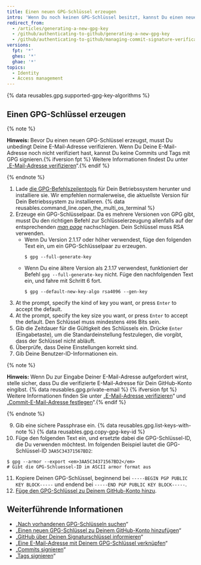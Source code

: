 ```yaml
---
title: Einen neuen GPG-Schlüssel erzeugen
intro: 'Wenn Du noch keinen GPG-Schlüssel besitzt, kannst Du einen neuen GPG-Schlüssel für das Signieren von Commits und Tags erzeugen.'
redirect_from:
  - /articles/generating-a-new-gpg-key
  - /github/authenticating-to-github/generating-a-new-gpg-key
  - /github/authenticating-to-github/managing-commit-signature-verification/generating-a-new-gpg-key
versions:
  fpt: '*'
  ghes: '*'
  ghae: '*'
topics:
  - Identity
  - Access management
---
```


{% data reusables.gpg.supported-gpg-key-algorithms %}

## Einen GPG-Schlüssel erzeugen

{% note %}

**Hinweis:** Bevor Du einen neuen GPG-Schlüssel erzeugst, musst Du unbedingt Deine E-Mail-Adresse verifizieren. Wenn Du Deine E-Mail-Adresse noch nicht verifiziert hast, kannst Du keine Commits und Tags mit GPG signieren.{% ifversion fpt %} Weitere Informationen findest Du unter „[E-Mail-Adresse verifizieren](/articles/verifying-your-email-address)“.{% endif %}

{% endnote %}

1. Lade [die GPG-Befehlszeilentools](https://www.gnupg.org/download/) für Dein Betriebssystem herunter und installiere sie. Wir empfehlen normalerweise, die aktuellste Version für Dein Betriebssystem zu installieren.
{% data reusables.command_line.open_the_multi_os_terminal %}
3. Erzeuge ein GPG-Schlüsselpaar. Da es mehrere Versionen von GPG gibt, musst Du den richtigen Befehl zur Schlüsselerzeugung allenfalls auf der entsprechenden [_man page_](https://en.wikipedia.org/wiki/Man_page) nachschlagen. Dein Schlüssel muss RSA verwenden.
    - Wenn Du Version 2.1.17 oder höher verwendest, füge den folgenden Text ein, um ein GPG-Schlüsselpaar zu erzeugen.
      ```shell
      $ gpg --full-generate-key
      ```
    - Wenn Du eine ältere Version als 2.1.17 verwendest, funktioniert der Befehl `gpg --full-generate-key` nicht. Füge den nachfolgenden Text ein, und fahre mit Schritt 6 fort.
      ```shell
      $ gpg --default-new-key-algo rsa4096 --gen-key
      ```
4. At the prompt, specify the kind of key you want, or press `Enter` to accept the default.
5. At the prompt, specify the key size you want, or press `Enter` to accept the default. Den Schlüssel muss mindestens `4096` Bits sein.
6. Gib die Zeitdauer für die Gültigkeit des Schlüssels ein. Drücke `Enter` (Eingabetaste), um die Standardeinstellung festzulegen, die vorgibt, dass der Schlüssel nicht abläuft.
7. Überprüfe, dass Deine Einstellungen korrekt sind.
8. Gib Deine Benutzer-ID-Informationen ein.

  {% note %}

  **Hinweis:** Wenn Du zur Eingabe Deiner E-Mail-Adresse aufgefordert wirst, stelle sicher, dass Du die verifizierte E-Mail-Adresse für Dein GitHub-Konto eingibst. {% data reusables.gpg.private-email %} {% ifversion fpt %} Weitere Informationen finden Sie unter „[E-Mail-Adresse verifizieren](/articles/verifying-your-email-address)“ und „[Commit-E-Mail-Adresse festlegen](/articles/setting-your-commit-email-address)“.{% endif %}

  {% endnote %}

9. Gib eine sichere Passphrase ein.
{% data reusables.gpg.list-keys-with-note %}
{% data reusables.gpg.copy-gpg-key-id %}
10. Füge den folgenden Text ein, und ersetzte dabei die GPG-Schlüssel-ID, die Du verwenden möchtest. Im folgenden Beispiel lautet die GPG-Schlüssel-ID `3AA5C34371567BD2`:
  ```shell
  $ gpg --armor --export <em>3AA5C34371567BD2</em>
  # Gibt die GPG-Schluessel-ID im ASCII armor format aus
  ```
11. Kopiere Deinen GPG-Schlüssel, beginnend bei `-----BEGIN PGP PUBLIC KEY BLOCK-----` und endend bei `-----END PGP PUBLIC KEY BLOCK-----`.
12. [Füge den GPG-Schlüssel zu Deinem GitHub-Konto hinzu](/articles/adding-a-new-gpg-key-to-your-github-account).

## Weiterführende Informationen

* „[Nach vorhandenen GPG-Schlüsseln suchen](/articles/checking-for-existing-gpg-keys)“
* „[Einen neuen GPG-Schlüssel zu Deinem GitHub-Konto hinzufügen](/articles/adding-a-new-gpg-key-to-your-github-account)“
* „[GitHub über Deinen Signaturschlüssel informieren](/articles/telling-git-about-your-signing-key)“
* „[Eine E-Mail-Adresse mit Deinem GPG-Schlüssel verknüpfen](/articles/associating-an-email-with-your-gpg-key)“
* „[Commits signieren](/articles/signing-commits)“
* „[Tags signieren](/articles/signing-tags)“

